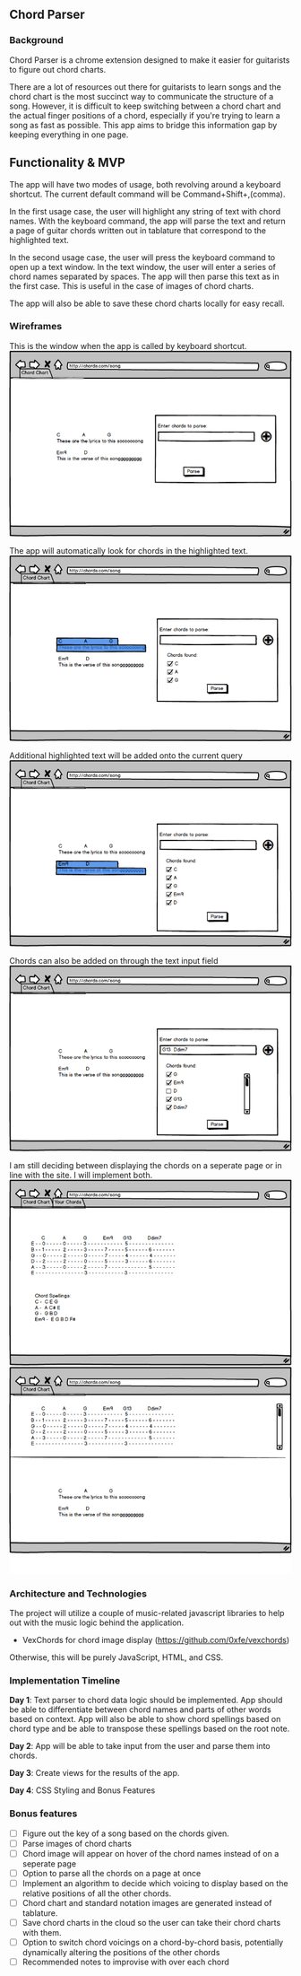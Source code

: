 ## Chord Parser

### Background
Chord Parser is a chrome extension designed to make it easier for guitarists
to figure out chord charts.

There are a lot of resources out there for guitarists to learn songs and the
chord chart is the most succinct way to communicate the structure of a song.
However, it is difficult to keep switching between a chord chart and
the actual finger positions of a chord, especially if you're trying to learn
a song as fast as possible. This app aims to bridge this information gap
by keeping everything in one page.

## Functionality & MVP  

The app will have two modes of usage, both revolving around a keyboard shortcut.
The current default command will be Command+Shift+,(comma).

In the first usage case, the user will highlight any string of text with chord names. With
the keyboard command, the app will parse the text and return a page of guitar
chords written out in tablature that correspond to the highlighted text.

In the second usage case, the user will press the keyboard command to open up a text window. In the text window,
the user will enter a series of chord names separated by spaces. The app will then parse this text as in the
first case. This is useful in the case of images of chord charts.

The app will also be able to save these chord charts locally for easy recall.

### Wireframes
This is the window when the app is called by keyboard shortcut.
![tag wireframe](screenshots/Blank.png)

The app will automatically look for chords in the highlighted text.
![tag wireframe](screenshots/First_Highlight.png)

Additional highlighted text will be added onto the current query
![tag wireframe](screenshots/Add_Highlight.png)

Chords can also be added on through the text input field
![tag wireframe](screenshots/Add_Input.png)

I am still deciding between displaying the chords on a seperate page or in line with the site. I will implement both.
![tag wireframe](screenshots/New_Page_Parse.png)
![tag wireframe](screenshots/Same_Page_Parse.png)

### Architecture and Technologies
The project will utilize a couple of music-related javascript libraries to help out with the music logic behind the application.
 - VexChords for chord image display (https://github.com/0xfe/vexchords)

Otherwise, this will be purely JavaScript, HTML, and CSS.

### Implementation Timeline
**Day 1**:
  Text parser to chord data logic should be implemented. App should be able to differentiate between chord names and parts of other words based on context. App will also be able to show chord spellings based on chord type and be able to transpose these spellings based on the root note.

**Day 2**:
  App will be able to take input from the user and parse them into chords.

**Day 3**:
  Create views for the results of the app.

**Day 4**:
  CSS Styling and Bonus Features

### Bonus features
- [ ] Figure out the key of a song based on the chords given.
- [ ] Parse images of chord charts
- [ ] Chord image will appear on hover of the chord names instead of on a seperate page
- [ ] Option to parse all the chords on a page at once
- [ ] Implement an algorithm to decide which voicing to display based on the relative positions of all the other chords.
- [ ] Chord chart and standard notation images are generated instead of tablature.
- [ ] Save chord charts in the cloud so the user can take their chord charts with them.
- [ ] Option to switch chord voicings on a chord-by-chord basis, potentially dynamically altering the positions of the other chords
- [ ] Recommended notes to improvise with over each chord
